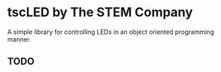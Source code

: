 # tscLED by The STEM Company

A simple library for controlling LEDs in an object oriented programming manner.


## TODO